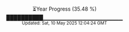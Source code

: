 <p align="center">
⏳Year Progress (35.48 %)<br>
██████████▁▁▁▁▁▁▁▁▁▁▁▁▁▁▁▁▁▁▁▁ <br>
<sub>Updated: Sat, 10 May 2025 12:04:24 GMT</sub>
</p>

